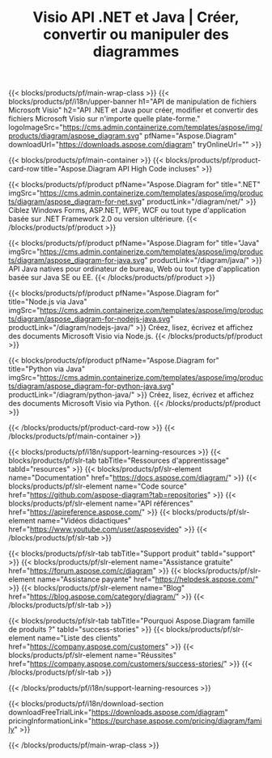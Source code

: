 ﻿---
title: Visio API .NET et Java | Créer, convertir ou manipuler des diagrammes 
weight: 10
url: /fr/family
description: Bibliothèque Diagram pour créer des fichiers open edit print et convertir Visio dans les applications .NET Java et Mono sans que Microsoft Visio soit installé
---
{{< blocks/products/pf/main-wrap-class >}}
{{< blocks/products/pf/i18n/upper-banner h1="API de manipulation de fichiers Microsoft Visio" h2="API .NET et Java pour créer, modifier et convertir des fichiers Microsoft Visio sur n\'importe quelle plate-forme." logoImageSrc="https://cms.admin.containerize.com/templates/aspose/img/products/diagram/aspose_diagram.svg" pfName="Aspose.Diagram" downloadUrl="https://downloads.aspose.com/diagram" tryOnlineUrl="" >}}

{{< blocks/products/pf/main-container >}}
{{< blocks/products/pf/product-card-row title="Aspose.Diagram API High Code incluses" >}}

{{< blocks/products/pf/product pfName="Aspose.Diagram for" title=".NET" imgSrc="https://cms.admin.containerize.com/templates/aspose/img/products/diagram/aspose_diagram-for-net.svg" productLink="/diagram/net/" >}}
Ciblez Windows Forms, ASP.NET, WPF, WCF ou tout type d'application basée sur .NET Framework 2.0 ou version ultérieure.
{{< /blocks/products/pf/product >}}

{{< blocks/products/pf/product pfName="Aspose.Diagram for" title="Java" imgSrc="https://cms.admin.containerize.com/templates/aspose/img/products/diagram/aspose_diagram-for-java.svg" productLink="/diagram/java/" >}}
API Java natives pour ordinateur de bureau, Web ou tout type d'application basée sur Java SE ou EE.
{{< /blocks/products/pf/product >}}

{{< blocks/products/pf/product pfName="Aspose.Diagram for" title="Node.js via Java" imgSrc="https://cms.admin.containerize.com/templates/aspose/img/products/diagram/aspose_diagram-for-nodejs-java.svg" productLink="/diagram/nodejs-java/" >}}
Créez, lisez, écrivez et affichez des documents Microsoft Visio via Node.js.
{{< /blocks/products/pf/product >}}

{{< blocks/products/pf/product pfName="Aspose.Diagram for" title="Python via Java" imgSrc="https://cms.admin.containerize.com/templates/aspose/img/products/diagram/aspose_diagram-for-python-java.svg" productLink="/diagram/python-java/" >}}
Créez, lisez, écrivez et affichez des documents Microsoft Visio via Python.
{{< /blocks/products/pf/product >}}

{{< /blocks/products/pf/product-card-row >}}
{{< /blocks/products/pf/main-container >}}

{{< blocks/products/pf/i18n/support-learning-resources >}}
{{< blocks/products/pf/slr-tab tabTitle="Ressources d\'apprentissage" tabId="resources" >}}
{{< blocks/products/pf/slr-element name="Documentation" href="https://docs.aspose.com/diagram/" >}}
{{< blocks/products/pf/slr-element name="Code source" href="https://github.com/aspose-diagram?tab=repositories" >}}
{{< blocks/products/pf/slr-element name="API références" href="https://apireference.aspose.com/" >}}
{{< blocks/products/pf/slr-element name="Vidéos didactiques" href="https://www.youtube.com/user/asposevideo" >}}
{{< /blocks/products/pf/slr-tab >}}

{{< blocks/products/pf/slr-tab tabTitle="Support produit" tabId="support" >}}
{{< blocks/products/pf/slr-element name="Assistance gratuite" href="https://forum.aspose.com/c/diagram" >}}
{{< blocks/products/pf/slr-element name="Assistance payante" href="https://helpdesk.aspose.com/" >}}
{{< blocks/products/pf/slr-element name="Blog" href="https://blog.aspose.com/category/diagram/" >}}
{{< /blocks/products/pf/slr-tab >}}

{{< blocks/products/pf/slr-tab tabTitle="Pourquoi Aspose.Diagram famille de produits ?" tabId="success-stories" >}}
{{< blocks/products/pf/slr-element name="Liste des clients" href="https://company.aspose.com/customers" >}}
{{< blocks/products/pf/slr-element name="Réussites" href="https://company.aspose.com/customers/success-stories/" >}}
{{< /blocks/products/pf/slr-tab >}}

{{< /blocks/products/pf/i18n/support-learning-resources >}}

{{< blocks/products/pf/i18n/download-section downloadFreeTrialLink="https://downloads.aspose.com/diagram" pricingInformationLink="https://purchase.aspose.com/pricing/diagram/family" >}}

{{< /blocks/products/pf/main-wrap-class >}}